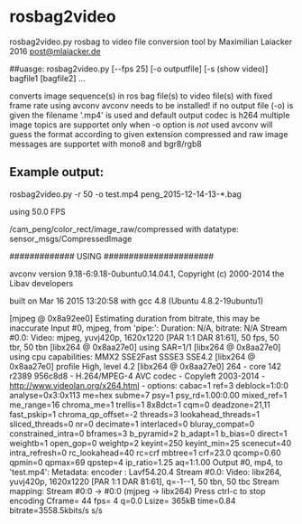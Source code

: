 # rosbag2video

rosbag2video.py
rosbag to video file conversion tool 
by Maximilian Laiacker 2016
post@mlaiacker.de

##uasge:
rosbag2video.py [--fps 25] [-o outputfile] [-s (show video)] bagfile1 [bagfile2] ...

converts image sequence(s) in ros bag file(s) to video file(s) with fixed frame rate using avconv
avconv needs to be installed!
if no output file (-o) is given the filename '<topic>.mp4' is used and default output codec is h264
multiple image topics are supportet only when -o option is _not_ used
avconv will guess the format according to given extension
compressed and raw image messages are supportet with mono8 and bgr8/rgb8

## Example output:

rosbag2video.py -r 50 -o test.mp4 peng_2015-12-14-13-*.bag

using  50.0  FPS

/cam_peng/color_rect/image_raw/compressed  with datatype: sensor_msgs/CompressedImage

\#\#\#\#\#\#\#\#\#\#\#\#\# USING \#\#\#\#\#\#\#\#\#\#\#\#\#\#\#\#\#\#\#\#\#\#

avconv version 9.18-6:9.18-0ubuntu0.14.04.1, Copyright (c) 2000-2014 the Libav developers

  built on Mar 16 2015 13:20:58 with gcc 4.8 (Ubuntu 4.8.2-19ubuntu1)
  
[mjpeg @ 0x8a92ee0] Estimating duration from bitrate, this may be inaccurate
Input #0, mjpeg, from 'pipe:':
  Duration: N/A, bitrate: N/A
    Stream #0.0: Video: mjpeg, yuvj420p, 1620x1220 [PAR 1:1 DAR 81:61], 50 fps, 50 tbr, 50 tbn
[libx264 @ 0x8aa27e0] using SAR=1/1
[libx264 @ 0x8aa27e0] using cpu capabilities: MMX2 SSE2Fast SSSE3 SSE4.2
[libx264 @ 0x8aa27e0] profile High, level 4.2
[libx264 @ 0x8aa27e0] 264 - core 142 r2389 956c8d8 - H.264/MPEG-4 AVC codec - Copyleft 2003-2014 - http://www.videolan.org/x264.html - options: cabac=1 ref=3 deblock=1:0:0 analyse=0x3:0x113 me=hex subme=7 psy=1 psy_rd=1.00:0.00 mixed_ref=1 me_range=16 chroma_me=1 trellis=1 8x8dct=1 cqm=0 deadzone=21,11 fast_pskip=1 chroma_qp_offset=-2 threads=3 lookahead_threads=1 sliced_threads=0 nr=0 decimate=1 interlaced=0 bluray_compat=0 constrained_intra=0 bframes=3 b_pyramid=2 b_adapt=1 b_bias=0 direct=1 weightb=1 open_gop=0 weightp=2 keyint=250 keyint_min=25 scenecut=40 intra_refresh=0 rc_lookahead=40 rc=crf mbtree=1 crf=23.0 qcomp=0.60 qpmin=0 qpmax=69 qpstep=4 ip_ratio=1.25 aq=1:1.00
Output #0, mp4, to 'test.mp4':
  Metadata:
    encoder         : Lavf54.20.4
    Stream #0.0: Video: libx264, yuvj420p, 1620x1220 [PAR 1:1 DAR 81:61], q=-1--1, 50 tbn, 50 tbc
Stream mapping:
  Stream #0:0 -> #0:0 (mjpeg -> libx264)
Press ctrl-c to stop encoding
Cframe=   44 fps=  4 q=0.0 Lsize=     365kB time=0.84 bitrate=3558.5kbits/s    s/s
